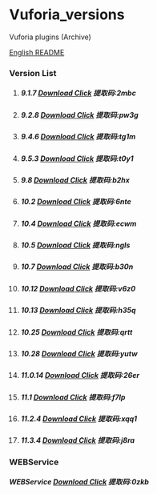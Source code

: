 # Vuforia_versions
Vuforia plugins (Archive)

[English README](README.md)

### Version List

1. ##### 9.1.7      [Download Click](https://caiyun.139.com/m/i?2m90bZRmwwCre)   提取码:2mbc

2. ##### 9.2.8      [Download Click](https://caiyun.139.com/m/i?2mknYEDDSBu2w)   提取码:pw3g

3. ##### 9.4.6      [Download Click](https://caiyun.139.com/m/i?2m90bZRmDAscf)   提取码:tg1m

4. ##### 9.5.3      [Download Click](https://caiyun.139.com/m/i?2m90coT9ZAJhq)   提取码:t0y1

5. ##### 9.8        [Download Click](https://caiyun.139.com/m/i?2m90c5RNVRhc8)   提取码:b2hx

6. ##### 10.2       [Download Click](https://caiyun.139.com/m/i?2m90crTog7rjv)   提取码:6nte

7. ##### 10.4       [Download Click](https://caiyun.139.com/m/i?2m90ckSWvG0wk)   提取码:ecwm

8. ##### 10.5       [Download Click](https://caiyun.139.com/m/i?2m90ckSWvG64m)   提取码:ngls

9. ##### 10.7       [Download Click](https://caiyun.139.com/m/i?2m90cAU3X4Slb)   提取码:b30n

10. ##### 10.12      [Download Click](https://caiyun.139.com/m/i?2m90c5RPemh8y)  提取码:v6z0

11. ##### 10.13     [Download Click](https://caiyun.139.com/m/i?2m90bZRmtRp49)   提取码:h35q

12. ##### 10.25     [Download Click](https://caiyun.139.com/m/i?2m90c5RNVX1ll)   提取码:qrtt

13. ##### 10.28     [Download Click](https://caiyun.139.com/m/i?2m90c5RP2N85v)   提取码:yutw

14. ##### 11.0.14   [Download Click](https://caiyun.139.com/m/i?2m90bZRmrwp6f)   提取码:26er

15. ##### 11.1      [Download Click](https://caiyun.139.com/m/i?2mknYsCKNq8m1)   提取码:f7lp

16. ##### 11.2.4    [Download Click](https://caiyun.139.com/w/i/2oRhaqUGnXUf3)   提取码:xqq1

17. ##### 11.3.4    <a href="https://caiyun.139.com/m/i/2oRhbxZCoBuwy" target="_blank">Download Click</a>  提取码:j8ra


### WEBService 

##### WEBService    [Download Click](https://caiyun.139.com/m/i?2m90cbSfyqJr8)   提取码:0zkb
